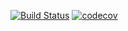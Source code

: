 
[![Build Status](https://travis-ci.org/andreyzhegalov/soschitaika.svg?branch=main)](https://travis-ci.org/andreyzhegalov/soschitaika)
[![codecov](https://codecov.io/gh/andreyzhegalov/soschitaika/branch/main/graph/badge.svg?token=s9BbEd1xif)](https://codecov.io/gh/andreyzhegalov/soschitaika)
